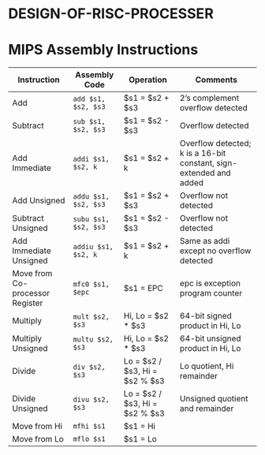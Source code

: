# DESIGN-OF-RISC-PROCESSER


# MIPS Assembly Instructions

| Instruction        | Assembly Code            | Operation                      | Comments                                                                                   |
|--------------------|--------------------------|--------------------------------|--------------------------------------------------------------------------------------------|
| Add                | `add $s1, $s2, $s3`      | $s1 = $s2 + $s3                | 2’s complement overflow detected                                                           |
| Subtract           | `sub $s1, $s2, $s3`      | $s1 = $s2 - $s3                | Overflow detected                                                                          |
| Add Immediate      | `addi $s1, $s2, k`       | $s1 = $s2 + k                  | Overflow detected; k is a 16-bit constant, sign-extended and added                          |
| Add Unsigned       | `addu $s1, $s2, $s3`     | $s1 = $s2 + $s3                | Overflow not detected                                                                      |
| Subtract Unsigned  | `subu $s1, $s2, $s3`     | $s1 = $s2 - $s3                | Overflow not detected                                                                      |
| Add Immediate Unsigned | `addiu $s1, $s2, k`  | $s1 = $s2 + k                  | Same as addi except no overflow detected                                                   |
| Move from Co-processor Register | `mfc0 $s1, $epc` | $s1 = EPC                  | epc is exception program counter                                                           |
| Multiply           | `mult $s2, $s3`          | Hi, Lo = $s2 * $s3             | 64-bit signed product in Hi, Lo                                                             |
| Multiply Unsigned  | `multu $s2, $s3`         | Hi, Lo = $s2 * $s3             | 64-bit unsigned product in Hi, Lo                                                          |
| Divide             | `div $s2, $s3`           | Lo = $s2 / $s3, Hi = $s2 % $s3 | Lo quotient, Hi remainder                                                                  |
| Divide Unsigned    | `divu $s2, $s3`          | Lo = $s2 / $s3, Hi = $s2 % $s3 | Unsigned quotient and remainder                                                            |
| Move from Hi       | `mfhi $s1`               | $s1 = Hi                       |                                                                                            |
| Move from Lo       | `mflo $s1`               | $s1 = Lo                       |                                                                                            |
